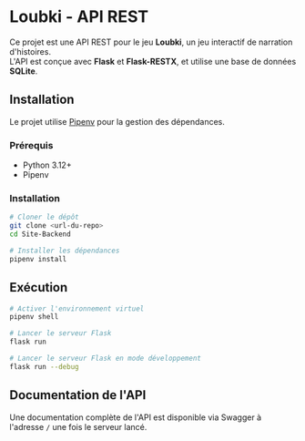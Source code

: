 # Loubki - API REST

Ce projet est une API REST pour le jeu **Loubki**, un jeu interactif de narration d'histoires.  
L'API est conçue avec **Flask** et **Flask-RESTX**, et utilise une base de données **SQLite**.

## Installation

Le projet utilise [Pipenv](https://pipenv.pypa.io/en/latest/) pour la gestion des dépendances.

### Prérequis

- Python 3.12+
- Pipenv

### Installation

```bash
# Cloner le dépôt
git clone <url-du-repo>
cd Site-Backend

# Installer les dépendances
pipenv install
```

## Exécution

```bash
# Activer l'environnement virtuel
pipenv shell

# Lancer le serveur Flask
flask run

# Lancer le serveur Flask en mode développement
flask run --debug
```

## Documentation de l'API

Une documentation complète de l'API est disponible via Swagger à l'adresse `/` une fois le serveur lancé.